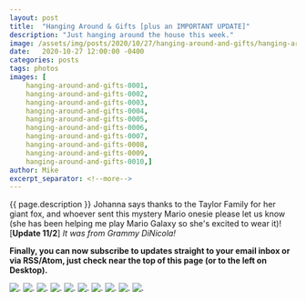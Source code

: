 ```yaml
---
layout: post
title:  "Hanging Around & Gifts [plus an IMPORTANT UPDATE]"
description: "Just hanging around the house this week."
image: /assets/img/posts/2020/10/27/hanging-around-and-gifts/hanging-around-and-gifts-preview.jpg
date:   2020-10-27 12:00:00 -0400
categories: posts
tags: photos
images: [
	hanging-around-and-gifts-0001, 
	hanging-around-and-gifts-0002,
	hanging-around-and-gifts-0003, 
	hanging-around-and-gifts-0004,
	hanging-around-and-gifts-0005, 
	hanging-around-and-gifts-0006,
	hanging-around-and-gifts-0007, 
	hanging-around-and-gifts-0008,
	hanging-around-and-gifts-0009, 
	hanging-around-and-gifts-0010,]
author: Mike
excerpt_separator: <!--more-->
---
```


{{ page.description }} <!--more--> Johanna says thanks to the Taylor Family for her giant fox, and whoever sent this mystery Mario onesie please let us know (she has been helping me play Mario Galaxy so she's excited to wear it)! [**Update 11/2**] *It was from Grammy DiNicola!*

**Finally, you can now subscribe to updates straight to your email inbox or via RSS/Atom, just check near the top of this page (or to the left on Desktop).**

![.](/assets/img/posts/2020/10/27/hanging-around-and-gifts/hanging-around-and-gifts-0001.jpg)
![.](/assets/img/posts/2020/10/27/hanging-around-and-gifts/hanging-around-and-gifts-0002.jpg)
![.](/assets/img/posts/2020/10/27/hanging-around-and-gifts/hanging-around-and-gifts-0003.jpg)
![.](/assets/img/posts/2020/10/27/hanging-around-and-gifts/hanging-around-and-gifts-0004.jpg)
![.](/assets/img/posts/2020/10/27/hanging-around-and-gifts/hanging-around-and-gifts-0005.jpg)
![.](/assets/img/posts/2020/10/27/hanging-around-and-gifts/hanging-around-and-gifts-0006.jpg)
![.](/assets/img/posts/2020/10/27/hanging-around-and-gifts/hanging-around-and-gifts-0007.jpg)
![.](/assets/img/posts/2020/10/27/hanging-around-and-gifts/hanging-around-and-gifts-0008.jpg)
![.](/assets/img/posts/2020/10/27/hanging-around-and-gifts/hanging-around-and-gifts-0009.jpg)
![.](/assets/img/posts/2020/10/27/hanging-around-and-gifts/hanging-around-and-gifts-0010.jpg)
